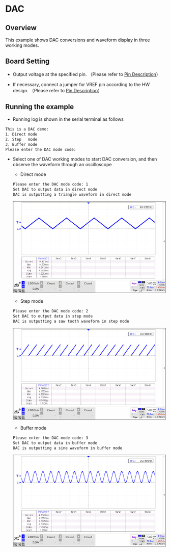 # DAC

## Overview

This example shows DAC conversions and waveform display in three working modes.

## Board Setting

- Output voltage at the specified pin. （Please refer to  [Pin Description](lab_board_resource)）

- If necessary, connect a jumper for VREF pin according to the HW design. （Please refer to  [Pin Description](lab_board_resource)）

## Running the example

- Running log is shown in the serial terminal as follows

```console
This is a DAC demo:
1. Direct mode
2. Step   mode
3. Buffer mode
Please enter the DAC mode code:
```

- Select one of DAC working modes to start DAC conversion,  and then observe the waveform through an oscilloscope

  - Direct mode

  ```console
  Please enter the DAC mode code: 1
  Set DAC to output data in direct mode
  DAC is outputting a triangle waveform in direct mode
  ```
  ![](doc/dac_direct_mode.png)

  - Step mode

  ```console
  Please enter the DAC mode code: 2
  Set DAC to output data in step mode
  DAC is outputting a saw tooth waveform in step mode
  ```
  ![](doc/dac_step_mode.png)

  - Buffer mode

  ```console
  Please enter the DAC mode code: 3
  Set DAC to output data in buffer mode
  DAC is outputting a sine waveform in buffer mode
  ```
  ![](doc/dac_buffer_mode.png)
